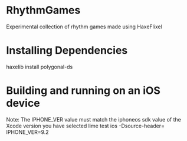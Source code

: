 # RhythmGames
Experimental collection of rhythm games made using HaxeFlixel

# Installing Dependencies
haxelib install polygonal-ds

# Building and running on an iOS device
Note: The IPHONE_VER value must match the iphoneos sdk value of the Xcode version you have selected
lime test ios -Dsource-header= IPHONE_VER=9.2
